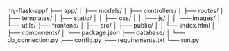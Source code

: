 my-flask-app/
├── app/
│   ├── models/
│   ├── controllers/
│   ├── routes/
│   ├── templates/
│   ├── static/
│   │   ├── css/
│   │   ├── js/
│   │   └── images/
│   └── utils/
├── frontend/
│   ├── src/
│   ├── public/
│   │   └── index.html
│   ├── components/
│   └── package.json
├── database/
│   └── db_connection.py
├── config.py
├── requirements.txt
└── run.py 

